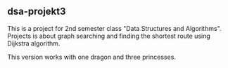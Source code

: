 ## dsa-projekt3

This is a project for 2nd semester class "Data Structures and Algorithms". Projects is about graph searching and finding the shortest route using Dijkstra algorithm.

This version works with one dragon and three princesses.

